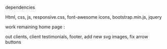 dependencies 

Html, css, js, responsive.css, font-awesome icons, bootstrap.min.js, jquery


work remaining home page : 

out clients, client testimonials, footer, add new svg images, fix arrow buttons
